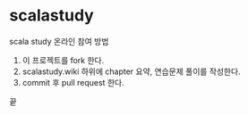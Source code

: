 # scalastudy

scala study 온라인 참여 방법

1. 이 프로젝트를 fork 한다.
2. scalastudy.wiki 하위에 chapter 요약, 연습문제 풀이를 작성한다.
3. commit 후 pull request 한다.

끝
